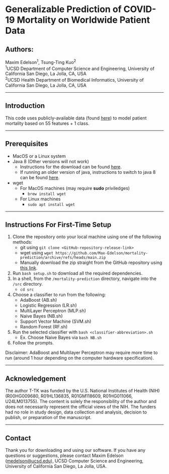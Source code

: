# Generalizable Prediction of COVID-19 Mortality on Worldwide Patient Data

## Authors:
Maxim Edelson<sup>1</sup>, Tsung-Ting Kuo<sup>2</sup> <br>
<sup>1</sup>UCSD Department of Computer Science and Engineering, University of California San Diego, La Jolla, CA, USA <br>
<sup>2</sup>UCSD Health Department of Biomedical Informatics, University of California San Diego, La Jolla, CA, USA

---

## Introduction
This code uses publicly-available data (found [here](https://github.com/beoutbreakprepared/nCoV2019)) to model patient mortality based on 55 features + 1 class.

---

## Prerequisites
  - MacOS or a Linux system
  - Java 8 (Other versions will not work)
    - Instructions for the download can be found [here](https://stackoverflow.com/questions/24342886/how-to-install-java-8-on-mac).
    - If running an older version of java, instructions to switch to java 8 can be found [here](https://stackoverflow.com/questions/21964709/how-to-set-or-change-the-default-java-jdk-version-on-macos).
  - wget
    - For MacOS machines (may require **sudo** priviledges)
      - `brew install wget`
    - For Linux machines
      - `sudo apt install wget`

---

## Instructions For First-Time Setup
1. Clone the repository onto your local machine using one of the following methods:
   -  git using `git clone <GitHub-repository-release-link>`
   - wget using `wget https://github.com/Max-Edelson/mortality-prediction/archive/refs/heads/main.zip`
   - Manually download the zip straight from the GitHub repository using [this link](ttps://github.com/Max-Edelson/mortality-prediction). 
2. Run `bash setup.sh` to download all the required dependencies.
3. In a shell, from the `/mortality-prediction` directory, navigate into the `/src` directory.
   - `cd src`
4. Choose a classifier to run from the following:
   - AdaBoost (AB.sh)
   - Logistic Regression (LR.sh)
   - MultiLayer Perceptron (MLP.sh)
   - Naive Bayes (NB.sh)
   - Support Vector Machine (SVM.sh)
   - Random Forest (RF.sh)
5.  Run the selected classifier with `bash <classifier-abbreviation>.sh`
    -  Ex. Choose Naive Bayes via `bash NB.sh`
6.  Follow the prompts.

Disclaimer: AdaBoost and Multilayer Perceptron may require more time to run (around 1 hour depending on the computer hardware specification).

---

## Acknowledgement
The author T-TK was funded by the U.S. National Institutes of Health (NIH) (R00HG009680, R01HL136835, R01GM118609, R01HG011066, U24LM013755). The content is solely the responsibility of the author and does not necessarily represent the official views of the NIH. The funders had no role in study design, data collection and analysis, decision to publish, or preparation of the manuscript.

---

## Contact
Thank you for downloading and using our software. If you have any questions or suggestions, please contact Maxim Edelson (medelson@ucsd.edu), UCSD Computer Science and Engineering, University of California San Diego, La Jolla, USA.

